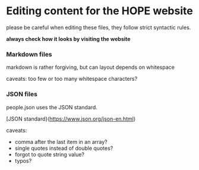 # Editing content for the HOPE website

please be careful when editing these files, they follow strict syntactic rules.

__always check how it looks by visiting the website__

### Markdown files

markdown is rather forgiving, but can layout depends on whitespace

caveats: too few or too many whitespace characters?

### JSON files

people.json uses the JSON standard.

[JSON standard}(https://www.json.org/json-en.html)

caveats: 
  - comma after the last item in an array?
  - single quotes instead of double quotes?
  - forgot to quote string value?
  - typos?
